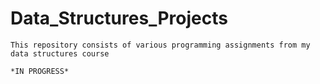 # Data_Structures_Projects
    This repository consists of various programming assignments from my data structures course
    
    *IN PROGRESS*
